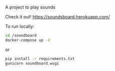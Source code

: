 A project to play sounds


Check it out! https://soundsboard.herokuapp.com/

To run locally: 

```bash
cd /soundboard 
docker-compose up -d 
```

or

```bash
pip install -r requirements.txt
gunicorn soundboard.wsgi
```

